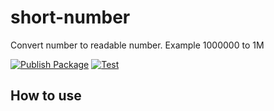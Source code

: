 # short-number

Convert number to readable number. Example 1000000 to 1M

[![Publish Package](https://github.com/lytieuphong/short-number/actions/workflows/publish-package.yaml/badge.svg)](https://github.com/lytieuphong/short-number/actions/workflows/publish-package.yaml) [![Test](https://github.com/lytieuphong/short-number/actions/workflows/test.yaml/badge.svg)](https://github.com/lytieuphong/short-number/actions/workflows/test.yaml)

## How to use